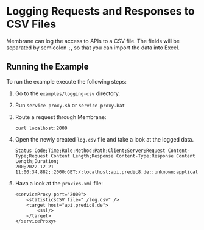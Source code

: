# Logging Requests and Responses to CSV Files 

Membrane can log the access to APIs to a CSV file. The fields will be separated by semicolon `;`, so that you can import the data into Excel.


## Running the Example

To run the example execute the following steps:

1. Go to the `examples/logging-csv` directory.
2. Run `service-proxy.sh` or `service-proxy.bat`
4. Route a request through Membrane:

    ```
    curl localhost:2000
    ```

5. Open the newly created `log.csv` file and take a look at the logged data.

    ```
    Status Code;Time;Rule;Method;Path;Client;Server;Request Content-Type;Request Content Length;Response Content-Type;Response Content Length;Duration;
    200;2022-12-21 11:00:34.882;:2000;GET;/;localhost;api.predic8.de;;unknown;application/json;336;32;
    ```

6. Hava a look at the `proxies.xml` file:

    ```
    <serviceProxy port="2000">
        <statisticsCSV file="./log.csv" />
        <target host="api.predic8.de">
            <ssl/>
        </target>
    </serviceProxy>
    ```

